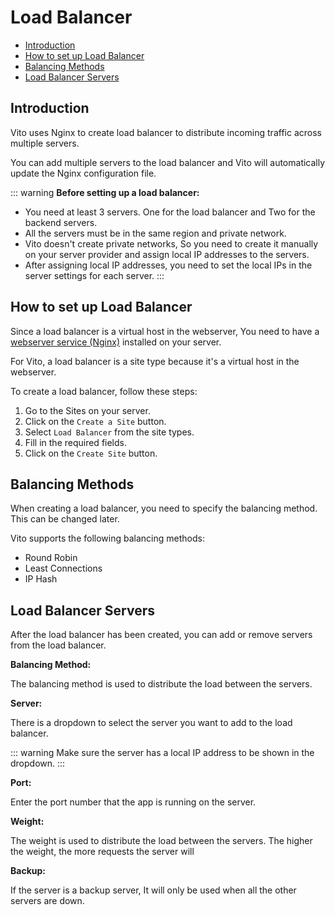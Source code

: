 # Load Balancer

- [Introduction](#introduction)
- [How to set up Load Balancer](#how-to-set-up-load-balancer)
- [Balancing Methods](#balancing-methods)
- [Load Balancer Servers](#load-balancer-servers)

## Introduction

Vito uses Nginx to create load balancer to distribute incoming traffic across multiple servers.

You can add multiple servers to the load balancer and Vito will automatically update the Nginx configuration file.

::: warning
**Before setting up a load balancer:**

- You need at least 3 servers. One for the load balancer and Two for the backend servers.
- All the servers must be in the same region and private network.
- Vito doesn't create private networks, So you need to create it manually on your server provider and assign local IP
  addresses to the servers.
- After assigning local IP addresses, you need to set the local IPs in the server settings for each server.
  :::

## How to set up Load Balancer

Since a load balancer is a virtual host in the webserver, You need to have
a [webserver service (Nginx)](../servers/services.md#install) installed on your
server.

For Vito, a load balancer is a site type because it's a virtual host in the webserver.

To create a load balancer, follow these steps:

1. Go to the Sites on your server.
2. Click on the `Create a Site` button.
3. Select `Load Balancer` from the site types.
4. Fill in the required fields.
5. Click on the `Create Site` button.

## Balancing Methods

When creating a load balancer, you need to specify the balancing method. This can be changed later.

Vito supports the following balancing methods:

- Round Robin
- Least Connections
- IP Hash

## Load Balancer Servers

After the load balancer has been created, you can add or remove servers from the load balancer.

**Balancing Method:**

The balancing method is used to distribute the load between the servers.

**Server:**

There is a dropdown to select the server you want to add to the load balancer.

::: warning
Make sure the server has a local IP address to be shown in the dropdown.
:::

**Port:**

Enter the port number that the app is running on the server.

**Weight:**

The weight is used to distribute the load between the servers. The higher the weight, the more requests the server will

**Backup:**

If the server is a backup server, It will only be used when all the other servers are down.

